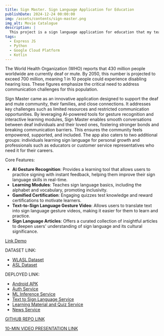 ```yaml
---
title: Sign Master. Sign Language Application for Education
publishDate: 2024-12-24 00:00:00
img: /assets/contents/sign-master.png
img_alt: Movie Catalogue
description: |
  This project is a sign language application for education that my team and I made as a final project for Bangkit Academy 2024
tags:
  - Express JS
  - Python
  - Google Cloud Platform
  - Kotlin
---
```


The World Health Organization (WHO) reports that 430 million people worldwide are currently deaf or mute. By 2050, this number is projected to exceed 700 million, meaning 1 in 10 people could experience disabling hearing loss. These figures emphasize the critical need to address communication challenges for this population.

Sign Master came as an innovative application designed to support the deaf and mute community, their families, and close connections. It addresses key challenges such as limited resources and restricted communication opportunities. By leveraging AI-powered tools for gesture recognition and interactive learning modules, Sign Master enables smooth conversations between deaf individuals and their loved ones, fostering stronger bonds and breaking communication barriers. This ensures the community feels empowered, supported, and included.
The app also caters to two additional groups: individuals learning sign language for personal growth and professionals such as educators or customer service representatives who need it for their careers.

Core Features:

- **AI Gesture Recognition**: Provides a learning tool that allows users to practice signing with instant feedback, helping them improve their sign language skills in real-time.
- **Learning Modules**: Teaches sign language basics, including the alphabet and vocabulary, promoting inclusivity.
- **Gamified Certification**: Engaging quizzes test knowledge and reward certifications to motivate learners.
- **Text-to-Sign Language Gesture Video**: Allows users to translate text into sign language gesture videos, making it easier for them to learn and practice.
- **Sign Language Articles**: Offers a curated collection of insightful articles to deepen users' understanding of sign language and its cultural significance.

[Link Demo](https://drive.google.com/drive/folders/1tAYnIP9UemDs9H7dYSUxSuF4QITxSn4q)

DATASET LINK:

- [WLASL Dataset](https://www.kaggle.com/datasets/waseemnagahhenes/sign-language-dataset-wlasl-videos)
- [ASL Dataset](https://www.kaggle.com/datasets/ayuraj/asl-dataset)

DEPLOYED LINK:

- [Android APK](https://drive.google.com/drive/folders/15nGzLBBbhbpXyFJEK-mNcvSdUSFfDhCc)
- [Auth Service](https://signmaster-auth-kji5w4ybbq-et.a.run.app)
- [ML Inference Service](wss://signmaster-inference-model-kji5w4ybbq-et.a.run.app)
- [Text to Sign Language Service](https://signmaster-tomotion-kji5w4ybbq-et.a.run.app)
- [Learning Material and Quiz Service](https://signmaster-material-quiz-kji5w4ybbq-et.a.run.app)
- [News Service](https://signmaster-news-kji5w4ybbq-et.a.run.app)

[GITHUB REPO LINK](https://github.com/orgs/Bangkit-Capstone-Project-C242-PS363/repositories)

[10-MIN VIDEO PRESENTATION LINK](https://youtu.be/FpDv5hnRYKI)
